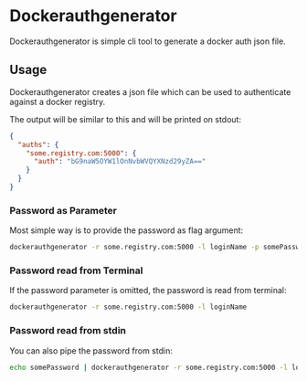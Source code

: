 # Dockerauthgenerator

Dockerauthgenerator is simple cli tool to generate a docker auth json file. 

## Usage

Dockerauthgenerator creates a json file which can be used to authenticate against a docker registry.

The output will be similar to this and will be printed on stdout:

```json
{
  "auths": {
    "some.registry.com:5000": {
      "auth": "bG9naW5OYW1lOnNvbWVQYXNzd29yZA=="
    }
  }
}
```

### Password as Parameter

Most simple way is to provide the password as flag argument:

```bash
dockerauthgenerator -r some.registry.com:5000 -l loginName -p somePassword
```

### Password read from Terminal

If the password parameter is omitted,  the password is read from terminal:

```bash
dockerauthgenerator -r some.registry.com:5000 -l loginName
```

### Password read from stdin

You can also pipe the password from stdin:
  
```bash
echo somePassword | dockerauthgenerator -r some.registry.com:5000 -l loginName --s
```
